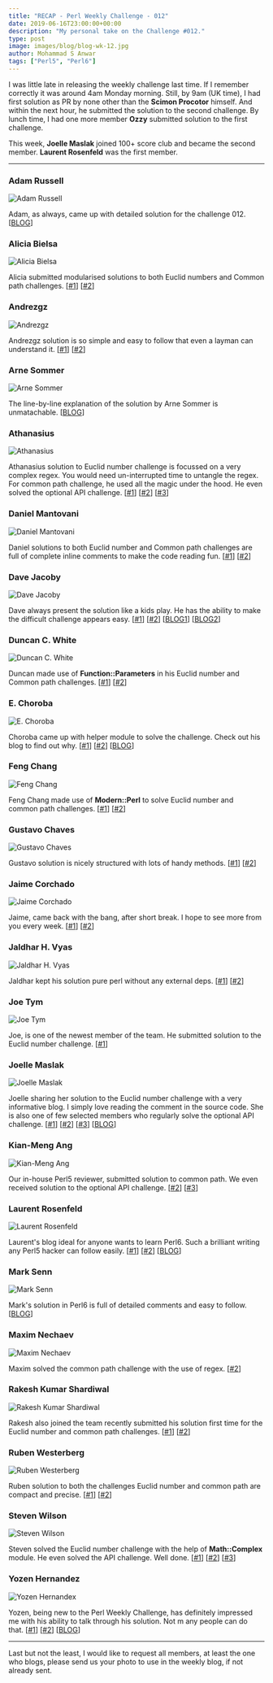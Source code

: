 ```yaml
---
title: "RECAP - Perl Weekly Challenge - 012"
date: 2019-06-16T23:00:00+00:00
description: "My personal take on the Challenge #012."
type: post
image: images/blog/blog-wk-12.jpg
author: Mohammad S Anwar
tags: ["Perl5", "Perl6"]
---
```

I was little late in releasing the weekly challenge last time. If I remember correctly it was around 4am Monday morning. Still, by 9am (UK time), I had first solution as PR by none other than the **Scimon Procotor** himself. And within the next hour, he submitted the solution to the second challenge. By lunch time, I had one more member **Ozzy** submitted solution to the first challenge.

This week, **Joelle Maslak** joined 100+ score club and became the second member. **Laurent Rosenfeld** was the first member.

***

### Adam Russell
![Adam Russell](/images/team/adam_russell.jpg)

Adam, as always, came up with detailed solution for the challenge 012. [[BLOG](https://adamcrussell.livejournal.com/4250.html)]

### Alicia Bielsa
![Alicia Bielsa](/images/team/alicia_bielsa.jpg)

Alicia submitted modularised solutions to both Euclid numbers and Common path challenges. [[#1](https://github.com/manwar/perlweeklychallenge-club/blob/master/challenge-012/alicia-bielsa/perl5/ch-1.pl)] [[#2](https://github.com/manwar/perlweeklychallenge-club/blob/master/challenge-012/alicia-bielsa/perl5/ch-2.pl)]

### Andrezgz
![Andrezgz](/images/team/user.jpg)

Andrezgz solution is so simple and easy to follow that even a layman can understand it. [[#1](https://github.com/manwar/perlweeklychallenge-club/blob/master/challenge-012/andrezgz/perl5/ch-1.pl)] [[#2](https://github.com/manwar/perlweeklychallenge-club/blob/master/challenge-012/andrezgz/perl5/ch-2.pl)]

### Arne Sommer
![Arne Sommer](/images/team/arne-sommer.jpg)

The line-by-line explanation of the solution by Arne Sommer is unmatachable. [[BLOG](https://perl6.eu/euclid-path.html)]

### Athanasius
![Athanasius](/images/team/athanasius.jpg)

Athanasius solution to Euclid number challenge is focussed on a very complex regex. You would need un-interrupted time to untangle the regex. For common path challenge, he used all the magic under the hood. He even solved the optional API challenge. [[#1](https://github.com/manwar/perlweeklychallenge-club/blob/master/challenge-012/athanasius/perl5/ch-1.pl)] [[#2](https://github.com/manwar/perlweeklychallenge-club/blob/master/challenge-012/athanasius/perl5/ch-2.pl)] [[#3](https://github.com/manwar/perlweeklychallenge-club/blob/master/challenge-012/athanasius/perl5/ch-3.pl)]

### Daniel Mantovani
![Daniel Mantovani](/images/team/daniel_mantovani.jpg)

Daniel solutions to both Euclid number and Common path challenges are full of complete inline comments to make the code reading fun. [[#1](https://github.com/manwar/perlweeklychallenge-club/blob/master/challenge-012/daniel-mantovani/perl5/ch-1.pl)] [[#2](https://github.com/manwar/perlweeklychallenge-club/blob/master/challenge-012/daniel-mantovani/perl5/ch-2.pl)]

### Dave Jacoby
![Dave Jacoby](/images/team/user.jpg)

Dave always present the solution like a kids play. He has the ability to make the difficult challenge appears easy. [[#1](https://github.com/manwar/perlweeklychallenge-club/blob/master/challenge-012/dave-jacoby/perl5/ch-1.pl)] [[#2](https://github.com/manwar/perlweeklychallenge-club/blob/master/challenge-012/dave-jacoby/perl5/ch-2.pl)] [[BLOG1](https://jacoby.github.io//2019/06/12/euclid-and-reduce.html)] [[BLOG2](https://jacoby.github.io//2019/06/11/common-paths-and-an-issue-with-postderef.html)]

### Duncan C. White
![Duncan C. White](/images/team/duncan_white.jpg)

Duncan made use of **Function::Parameters** in his Euclid number and Common path challenges. [[#1](https://github.com/manwar/perlweeklychallenge-club/blob/master/challenge-012/duncan-c-white/perl5/ch-1.pl)] [[#2](https://github.com/manwar/perlweeklychallenge-club/blob/master/challenge-012/duncan-c-white/perl5/ch-2.pl)]

### E. Choroba
![E. Choroba](/images/team/e-choroba.jpg)

Choroba came up with helper module to solve the challenge. Check out his blog to find out why. [[#1](https://github.com/manwar/perlweeklychallenge-club/blob/master/challenge-012/e-choroba/perl5/ch-1.pl)] [[#2](https://github.com/manwar/perlweeklychallenge-club/blob/master/challenge-012/e-choroba/perl5/ch-2.pl)] [[BLOG](http://blogs.perl.org/users/e_choroba/2019/06/perl-weekly-challenge-012-non-prime-euclid-numbers-and-the-common-path.html)]

### Feng Chang
![Feng Chang](/images/team/user.jpg)

Feng Chang made use of **Modern::Perl** to solve Euclid number and common path challenges. [[#1](https://github.com/manwar/perlweeklychallenge-club/blob/master/challenge-012/feng-chang/perl5/ch-1.pl)] [[#2](https://github.com/manwar/perlweeklychallenge-club/blob/master/challenge-012/feng-chang/perl5/ch-2.pl)]

### Gustavo Chaves
![Gustavo Chaves](/images/team/gustavo-chaves.jpg)

Gustavo solution is nicely structured with lots of handy methods. [[#1](https://github.com/manwar/perlweeklychallenge-club/blob/master/challenge-012/gustavo-chaves/perl5/ch-1.pl)] [[#2](https://github.com/manwar/perlweeklychallenge-club/blob/master/challenge-012/gustavo-chaves/perl5/ch-2.pl)]

### Jaime Corchado
![Jaime Corchado](/images/team/user.jpg)

Jaime, came back with the bang, after short break. I hope to see more from you every week. [[#1](https://github.com/manwar/perlweeklychallenge-club/blob/master/challenge-012/jaime/perl5/ch-1.pl)] [[#2](https://github.com/manwar/perlweeklychallenge-club/blob/master/challenge-012/jaime/perl5/ch-2.pl)]

### Jaldhar H. Vyas
![Jaldhar H. Vyas](/images/team/jaldhar_vyas.jpg)

Jaldhar kept his solution pure perl without any external deps. [[#1](https://github.com/manwar/perlweeklychallenge-club/blob/master/challenge-012/jaldhar-h-vyas/perl5/ch-1.pl)] [[#2](https://github.com/manwar/perlweeklychallenge-club/blob/master/challenge-012/jaldhar-h-vyas/perl5/ch-2.pl)]

### Joe Tym
![Joe Tym](/images/team/user.jpg)

Joe, is one of the newest member of the team. He submitted solution to the Euclid number challenge. [[#1](https://github.com/manwar/perlweeklychallenge-club/blob/master/challenge-012/joe-tym/perl5/ch-1.pl)]

### Joelle Maslak
![Joelle Maslak](/images/team/joelle_maslak.jpg)

Joelle sharing her solution to the Euclid number challenge with a very informative blog. I simply love reading the comment in the source code. She is also one of few selected members who regularly solve the optional API challenge. [[#1](https://github.com/manwar/perlweeklychallenge-club/blob/master/challenge-012/joelle-maslak/perl5/ch-1.pl)] [[#2](https://github.com/manwar/perlweeklychallenge-club/blob/master/challenge-012/joelle-maslak/perl5/ch-2.pl)] [[#3](https://github.com/manwar/perlweeklychallenge-club/blob/master/challenge-012/joelle-maslak/perl5/ch-3.pl)] [[BLOG](https://digitalbarbedwire.com/2019/06/16/perl-weekly-challenge-12-euclid-numbers/)]

### Kian-Meng Ang
![Kian-Meng Ang](/images/team/user.jpg)

Our in-house Perl5 reviewer, submitted solution to common path. We even received solution to the optional API challenge. [[#2](https://github.com/manwar/perlweeklychallenge-club/tree/master/challenge-012/kian-meng-ang/perl5/ch-2.pl)] [[#3](https://github.com/manwar/perlweeklychallenge-club/tree/master/challenge-012/kian-meng-ang/perl5/ch-3.pl)]

### Laurent Rosenfeld
![Laurent Rosenfeld](/images/team/laurent_rosenfeld.jpg)

Laurent's blog ideal for anyone wants to learn Perl6. Such a brilliant writing any Perl5 hacker can follow easily. [[#1](https://github.com/manwar/perlweeklychallenge-club/blob/master/challenge-012/laurent-rosenfeld/perl5/ch-1.pl)] [[#2](https://github.com/manwar/perlweeklychallenge-club/blob/master/challenge-012/laurent-rosenfeld/perl5/ch-2.pl)] [[BLOG](http://blogs.perl.org/users/laurent_r/2019/06/perl-weekly-challenge-12-euclids-numbers-and-directories.html)]

### Mark Senn
![Mark Senn](/images/team/mark_senn.jpg)

Mark's solution in Perl6 is full of detailed comments and easy to follow. [[BLOG](https://engineering.purdue.edu/~mark/pwc-012.pdf)]

### Maxim Nechaev
![Maxim Nechaev](/images/team/maxim-nechaev.jpg)

Maxim solved the common path challenge with the use of regex. [[#2](https://github.com/manwar/perlweeklychallenge-club/blob/master/challenge-012/maxim-nechaev/perl5/ch-2.pl)]

### Rakesh Kumar Shardiwal
![Rakesh Kumar Shardiwal](/images/team/user.jpg)

Rakesh also joined the team recently submitted his solution first time for the Euclid number and common path challenges. [[#1](https://github.com/manwar/perlweeklychallenge-club/blob/master/challenge-012/shardiwal/perl5/ch-1.pl)] [[#2](https://github.com/manwar/perlweeklychallenge-club/blob/master/challenge-012/shardiwal/perl5/ch-2.pl)]

### Ruben Westerberg
![Ruben Westerberg](/images/team/user.jpg)

Ruben solution to both the challenges Euclid number and common path are compact and precise. [[#1](https://github.com/manwar/perlweeklychallenge-club/blob/master/challenge-012/ruben-westerberg/perl5/ch-1.pl)] [[#2](https://github.com/manwar/perlweeklychallenge-club/blob/master/challenge-012/ruben-westerberg/perl5/ch-2.pl)]

### Steven Wilson
![Steven Wilson](/images/team/user.jpg)

Steven solved the Euclid number challenge with the help of **Math::Complex** module. He even solved the API challenge. Well done. [[#1](https://github.com/manwar/perlweeklychallenge-club/blob/master/challenge-012/steven-wilson/perl5/ch-1.pl)] [[#2](https://github.com/manwar/perlweeklychallenge-club/blob/master/challenge-012/steven-wilson/perl5/ch-2.pl)] [[#3](https://github.com/manwar/perlweeklychallenge-club/blob/master/challenge-012/steven-wilson/perl5/ch-3.pl)]

### Yozen Hernandez
![Yozen Hernandex](/images/team/user.jpg)

Yozen, being new to the Perl Weekly Challenge, has definitely impressed me with his ability to talk through his solution. Not m    any people can do that. [[#1](https://github.com/manwar/perlweeklychallenge-club/blob/master/challenge-012/yozen-hernandez/perl5/ch-1.pl)] [[#2](https://github.com/manwar/perlweeklychallenge-club/blob/master/challenge-012/yozen-hernandez/perl5/ch-2.pl)] [[BLOG](https://yzhernand.github.io/posts/perl-weekly-challenge-12/)]

***

Last but not the least,  I would like to request all members, at least the one who blogs, please send us your photo to use in the weekly blog, if not already sent.
